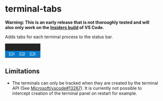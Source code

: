 # terminal-tabs

**Warning: This is an early release that is not thoroughly tested and will also only work on the [Insiders build](https://code.visualstudio.com/insiders) of VS Code.**

Adds tabs for each terminal process to the status bar.

![](images/preview.png)

## Limitations

- The terminals can only be tracked when they are created by the terminal API (See [Microsoft/vscode#13267](https://github.com/Microsoft/vscode/issues/13267)). It is currently not possible to intercept creation of the terminal panel on restart for example.
